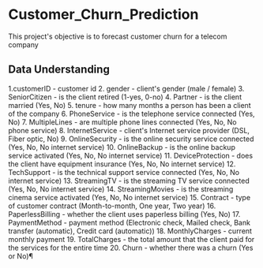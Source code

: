 # Customer_Churn_Prediction
This project's objective is to forecast customer churn for a telecom company

## Data Understanding

1.customerID - customer id
2. gender - client's gender (male / female)
3. SeniorCitizen - is the client retired (1-yes, 0-no)
4. Partner - is the client married (Yes, No)
5. tenure - how many months a person has been a client of the company
6. PhoneService - is the telephone service connected (Yes, No)
7. MultipleLines - are multiple phone lines connected (Yes, No, No phone service)
8. InternetService - client's Internet service provider (DSL, Fiber optic, No)
9. OnlineSecurity - is the online security service connected (Yes, No, No internet service)
10. OnlineBackup - is the online backup service activated (Yes, No, No internet service)
11. DeviceProtection - does the client have equipment insurance (Yes, No, No internet service)
12. TechSupport - is the technical support service connected (Yes, No, No internet service)
13. StreamingTV - is the streaming TV service connected (Yes, No, No internet service)
14. StreamingMovies - is the streaming cinema service activated (Yes, No, No internet service)
15. Contract - type of customer contract (Month-to-month, One year, Two year)
16. PaperlessBilling - whether the client uses paperless billing (Yes, No)
17. PaymentMethod - payment method (Electronic check, Mailed check, Bank transfer (automatic), Credit card (automatic))
18. MonthlyCharges - current monthly payment
19. TotalCharges - the total amount that the client paid for the services for the entire time
20. Churn - whether there was a churn (Yes or No)¶
